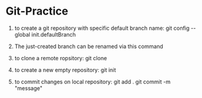 # Git-Practice

1) to create a git repository with specific default branch name:
	git config --global init.defaultBranch <name>
2) The just-created branch can be renamed via this command
	 
3) to clone a remote ropsitory:
	git clone <URL>
4) to create a new empty repository:
	git init
5) to commit changes on local repository:
	git add .
	git commit -m "message"


